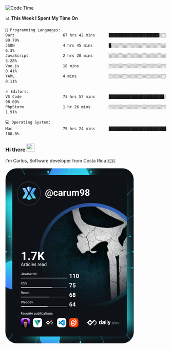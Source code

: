 
<!--START_SECTION:waka-->
![Code Time](http://img.shields.io/badge/Code%20Time-9%2C697%20hrs%2055%20mins-blue)

📊 **This Week I Spent My Time On** 

```text
💬 Programming Languages: 
Dart                     67 hrs 42 mins      ██████████████████████░░░   89.79% 
JSON                     4 hrs 45 mins       █░░░░░░░░░░░░░░░░░░░░░░░░   6.3% 
JavaScript               2 hrs 28 mins       ░░░░░░░░░░░░░░░░░░░░░░░░░   3.28% 
Vue.js                   18 mins             ░░░░░░░░░░░░░░░░░░░░░░░░░   0.41% 
YAML                     4 mins              ░░░░░░░░░░░░░░░░░░░░░░░░░   0.11%

🔥 Editors: 
VS Code                  73 hrs 57 mins      ████████████████████████░   98.09% 
PhpStorm                 1 hr 26 mins        ░░░░░░░░░░░░░░░░░░░░░░░░░   1.91%

💻 Operating System: 
Mac                      75 hrs 24 mins      █████████████████████████   100.0%

```


<!--END_SECTION:waka-->

### Hi there <img src="https://media.giphy.com/media/hvRJCLFzcasrR4ia7z/giphy.gif" width="25px" height="25px">

I'm Carlos, Software developer from Costa Rica 🇨🇷

<a href="https://app.daily.dev/carum98"><img src="https://github.com/carum98/carum98/blob/main/devcard.svg" width="400" alt="Carlos Umaña Acevedo's Dev Card"/></a>
